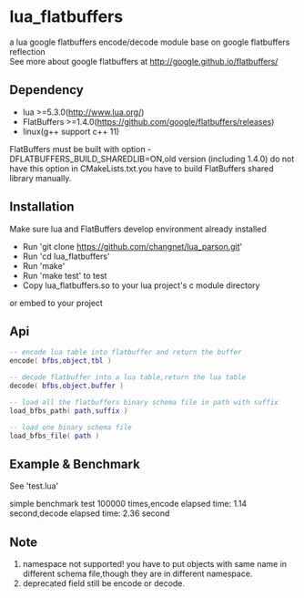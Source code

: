 lua_flatbuffers
================

a lua google flatbuffers encode/decode module base on google flatbuffers reflection  
See more about google flatbuffers at http://google.github.io/flatbuffers/  

Dependency
-------------
* lua >=5.3.0(http://www.lua.org/)
* FlatBuffers >=1.4.0(https://github.com/google/flatbuffers/releases)
* linux(g++ support c++ 11)

FlatBuffers must be built with option -DFLATBUFFERS_BUILD_SHAREDLIB=ON,old version
(including 1.4.0) do not have this option in CMakeLists.txt.you have to build FlatBuffers
shared library manually.

Installation
------------

Make sure lua and FlatBuffers develop environment already installed

 * Run 'git clone https://github.com/changnet/lua_parson.git'
 * Run 'cd lua_flatbuffers'
 * Run 'make'
 * Run 'make test' to test
 * Copy lua_flatbuffers.so to your lua project's c module directory

or embed to your project

Api
-----

```lua
-- encode lua table into flatbuffer and return the buffer
encode( bfbs,object,tbl )

-- decode flatbuffer into a lua table,return the lua table
decode( bfbs,object,buffer )

-- load all the flatbuffers binary schema file in path with suffix
load_bfbs_path( path,suffix )

-- load one binary schema file
load_bfbs_file( path )
```
Example & Benchmark
-------

See 'test.lua'   

simple benchmark test 100000 times,encode elapsed time: 1.14 second,decode elapsed time: 2.36 second

Note
-----
1. namespace not supported! you have to put objects with same name in different
schema file,though they are in different namespace.
2. deprecated field still be encode or decode.
